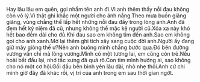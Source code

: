 Hay lâu lâu em quên, gọi nhầm tên anh đi.Vì anh thêm thấy nỗi đau không còn vô lý.Vì thật ghi khắc một người cho ánh nắng.Theo mưa buồn giăng giăng, vùng chẳng thể lấp hết những nỗi đau đầy trong lòng anh.Anh đã đem hết kỷ niệm đã cũ, nhưng không thể mặc kệ người cũ.Xóa xa này khó hết bao đêm dài cho đủ.Khi đau sao em không tìm đến anh.Sao em không gọi cho anh xanh.Mở lại thêm ghi tích xây sang cuộc đời anh.Người ấy đang giữ mây giông thế ư?Nên anh buông mình chẳng bước qua.Đó bên đường vương vấn chi mà lòng vương.Mình có một tương lai, em cũng còn trẻ.Nếu hoài bắt đầu lại, nhớ tắc xưng đã quá rõ.Con tim mình hướng ai, sao không cho nó một cơ hội.Gối đầu bên bình yên lâu dài, nhỏ nhẹ thôi.Anh cứ chi mình giờ đây đã khác rồi, vị trí của anh trong em sau thời gian ngớt.
